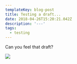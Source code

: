 ```yaml
---
templateKey: blog-post
title: Testing a draft...
date: 2018-04-26T15:20:21.042Z
description: '---'
tags:
  - testing
---
```

Can you feel that draft?

![](/img/flavor_wheel.jpg)


